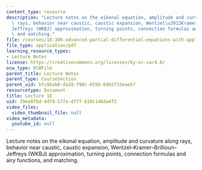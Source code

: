 ```yaml
---
content_type: resource
description: "Lecture notes on the eikonal equation, amplitude and curvature along\
  \ rays, behavior near caustic, caustic expansion, Wentzel\u2013Kramer\u2013Brillioun\u2013\
  Jeffreys (WKBJ) approximation, turning points, connection formulas and airy functions,\
  \ and matching."
file: /courses/18-306-advanced-partial-differential-equations-with-applications-fall-2009/39ea07bd4df9577adfffb10c146da4f2_MIT18_306f09_lec18.pdf
file_type: application/pdf
learning_resource_types:
- Lecture Notes
license: https://creativecommons.org/licenses/by-nc-sa/4.0/
ocw_type: OCWFile
parent_title: Lecture Notes
parent_type: CourseSection
parent_uid: bfc0bab0-da28-f90c-6556-69b5f33eae57
resourcetype: Document
title: Lecture 18
uid: 39ea07bd-4df9-577a-dfff-b10c146da4f2
video_files:
  video_thumbnail_file: null
video_metadata:
  youtube_id: null
---
```

Lecture notes on the eikonal equation, amplitude and curvature along rays, behavior near caustic, caustic expansion, Wentzel–Kramer–Brillioun–Jeffreys (WKBJ) approximation, turning points, connection formulas and airy functions, and matching.
